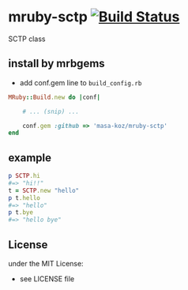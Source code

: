 # mruby-sctp   [![Build Status](https://travis-ci.org/masa-koz/mruby-sctp.svg?branch=master)](https://travis-ci.org/masa-koz/mruby-sctp)
SCTP class
## install by mrbgems
- add conf.gem line to `build_config.rb`

```ruby
MRuby::Build.new do |conf|

    # ... (snip) ...

    conf.gem :github => 'masa-koz/mruby-sctp'
end
```
## example
```ruby
p SCTP.hi
#=> "hi!!"
t = SCTP.new "hello"
p t.hello
#=> "hello"
p t.bye
#=> "hello bye"
```

## License
under the MIT License:
- see LICENSE file

